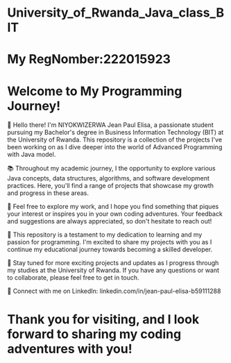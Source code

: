# University_of_Rwanda_Java_class_BIT
# My RegNomber:222015923

# Welcome to My Programming Journey!

👋 Hello there! I'm NIYOKWIZERWA Jean Paul Elisa, a passionate student pursuing my Bachelor's degree in Business Information Technology (BIT) at the University of Rwanda. This repository is a collection of the projects I've been working on as I dive deeper into the world of Advanced Programming with Java model.

📚 Throughout my academic journey, I the opportunity to explore various Java concepts, data structures, algorithms, and software development practices. Here, you'll find a range of projects that showcase my growth and progress in these areas.

🌟 Feel free to explore my work, and I hope you find something that piques your interest or inspires you in your own coding adventures. Your feedback and suggestions are always appreciated, so don't hesitate to reach out!

📜 This repository is a testament to my dedication to learning and my passion for programming. I'm excited to share my projects with you as I continue my educational journey towards becoming a skilled developer.

🚀 Stay tuned for more exciting projects and updates as I progress through my studies at the University of Rwanda. If you have any questions or want to collaborate, please feel free to get in touch.

🔗 Connect with me on LinkedIn: linkedin.com/in/jean-paul-elisa-b59111288

# Thank you for visiting, and I look forward to sharing my coding adventures with you!
